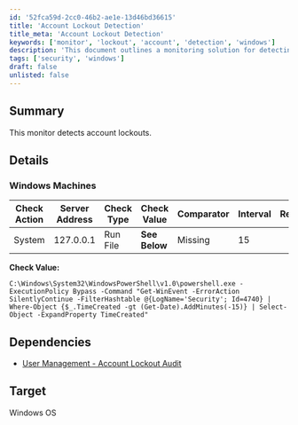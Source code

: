 ```yaml
---
id: '52fca59d-2cc0-46b2-ae1e-13d46bd36615'
title: 'Account Lockout Detection'
title_meta: 'Account Lockout Detection'
keywords: ['monitor', 'lockout', 'account', 'detection', 'windows']
description: 'This document outlines a monitoring solution for detecting account lockouts on Windows machines. It includes details on the check action, server address, check type, and dependencies for effective account management.'
tags: ['security', 'windows']
draft: false
unlisted: false
---
```


## Summary

This monitor detects account lockouts.

## Details

### Windows Machines

| Check Action | Server Address | Check Type | Check Value | Comparator | Interval | Result |
|--------------|----------------|-------------|------------|------------|----------|--------|
| System       | 127.0.0.1     | Run File    | **See Below** | Missing     | 15       |        |

**Check Value:**
```shell
C:\Windows\System32\WindowsPowerShell\v1.0\powershell.exe -ExecutionPolicy Bypass -Command "Get-WinEvent -ErrorAction SilentlyContinue -FilterHashtable @{LogName='Security'; Id=4740} | Where-Object {$_.TimeCreated -gt (Get-Date).AddMinutes(-15)} | Select-Object -ExpandProperty TimeCreated"
```

## Dependencies

- [User Management - Account Lockout Audit](<../../cwa/scripts/User Management - Account Lockout Audit.md>)

## Target

Windows OS